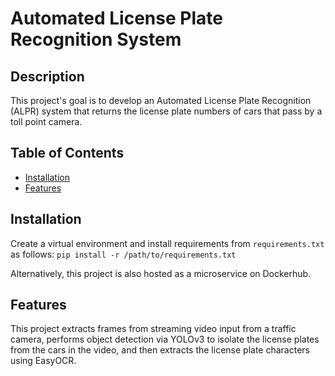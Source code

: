 # Automated License Plate Recognition System

## Description
This project's goal is to develop an Automated License Plate Recognition (ALPR) system that returns the license plate numbers of cars that pass by a toll point camera.

## Table of Contents
- [Installation](#installation)
- [Features](#features)

## Installation
Create a virtual environment and install requirements from  `requirements.txt` as follows:
`pip install -r /path/to/requirements.txt`

Alternatively, this project is also hosted as a microservice on Dockerhub.

## Features
This project extracts frames from streaming video input from a traffic camera, performs object detection via YOLOv3 to isolate the license plates from the cars in the video, and then extracts the license plate characters using EasyOCR. 
